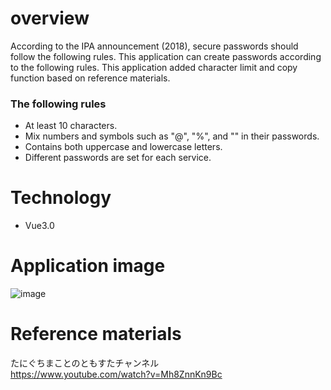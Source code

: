 # overview
According to the IPA announcement (2018), secure passwords should follow the following rules. This application can create passwords according to the following rules.
This application added character limit and copy function based on reference materials.
### The following rules
- At least 10 characters.
- Mix numbers and symbols such as "@", "%", and "" in their passwords.
- Contains both uppercase and lowercase letters.
- Different passwords are set for each service.

# Technology
- Vue3.0

# Application image
![image](https://github.com/nakashima1125/passwordMaker/assets/63276819/271360b9-0d25-4088-babd-8c24f2a138bd)

# Reference materials
たにぐちまことのともすたチャンネル<br>
https://www.youtube.com/watch?v=Mh8ZnnKn9Bc

